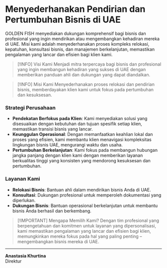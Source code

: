 # Menyederhanakan Pendirian dan Pertumbuhan Bisnis di UAE

GOLDEN FISH menyediakan dukungan komprehensif bagi bisnis dan profesional yang ingin mendirikan atau mengembangkan kehadiran mereka di UAE. Misi kami adalah menyederhanakan proses kompleks relokasi, kepatuhan, konsultasi bisnis, dan manajemen berkelanjutan, memastikan pengalaman yang lancar dan efisien bagi klien kami.

> [!INFO] Visi Kami
> Menjadi mitra terpercaya bagi bisnis dan profesional yang ingin membangun kehadiran yang sukses di UAE dengan memberikan panduan ahli dan dukungan yang dapat diandalkan.

> [!INFO] Misi Kami
> Menyederhanakan proses relokasi dan pendirian bisnis, memberdayakan klien kami untuk fokus pada pertumbuhan dan kesuksesan.

### Strategi Perusahaan

- **Pendekatan Berfokus pada Klien**: Kami menyediakan solusi yang disesuaikan dengan kebutuhan dan tujuan spesifik setiap klien, memastikan transisi bisnis yang lancar.
- **Keunggulan Operasional**: Dengan memanfaatkan keahlian lokal dan proses yang efisien, kami membantu klien menavigasi kompleksitas lingkungan bisnis UAE, mengurangi waktu dan usaha.
- **Pertumbuhan Berkelanjutan**: Kami fokus pada membangun hubungan jangka panjang dengan klien kami dengan memberikan layanan berkualitas tinggi yang konsisten yang mendorong kesuksesan dan pertumbuhan.

### Layanan Kami

- **Relokasi Bisnis**: Bantuan ahli dalam mendirikan bisnis Anda di UAE.
- **Konsultasi**: Dukungan profesional untuk memperoleh dokumentasi yang diperlukan.
- **Dukungan Bisnis**: Bantuan operasional berkelanjutan untuk membantu bisnis Anda berhasil dan berkembang.

> [!IMPORTANT] Mengapa Memilih Kami?
> Dengan tim profesional yang berpengetahuan dan komitmen untuk layanan yang dipersonalisasi, kami memastikan pengalaman yang lancar dan efisien bagi klien, memungkinkan mereka fokus pada hal yang paling penting – mengembangkan bisnis mereka di UAE.

---

**Anastasia Khurtina**  
Direktur